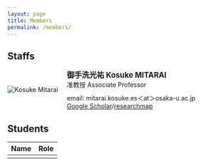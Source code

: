 ```yaml
---
layout: page
title: Members
permalink: /members/
---
```


<style>
.member-container {
  display: flex;
  align-items: center;
  margin-bottom: 20px; /* Adjust margin as needed */
}

.member-portrait img {
  max-width: 120px;
  margin-right: 20px; /* Add spacing between portrait and info */
}

.member-info {
  display: flex;
  flex-direction: column;
  flex-grow: 1;
  align-items: flex-start; /* Align items at the top */
}
.member-name {
  font-weight: bold;
  font-size: 1.2em;
  margin: 0; /* Reset margin to remove extra space */
}

.member-position {
  margin: 0 0 10px; /* Add some spacing below the position */
}

.member-link {
  margin: 0; /* Reset margin for the link */
}
</style>

## Staffs

<div class="member-container">
  <div class="member-portrait">
    <img src="{{ site.baseurl }}/assets/images/KosukeMitarai.jpg" alt="Kosuke Mitarai" class="member-portrait">
  </div>
  <div class="member-info">
    <div class="member-name">御手洗光祐 Kosuke MITARAI</div>
    <div class="member-position">准教授 Associate Professor</div>
    <div class="member-link">email: mitarai.kosuke.es＜at＞osaka-u.ac.jp</div>
    <div class="member-link"><a href="https://scholar.google.com/citations?user=TfsGcnMAAAAJ">Google Scholar</a>/<a href="https://researchmap.jp/kosuke-mitarai">researchmap</a></div>
  </div>
</div>

## Students

| Name            | Role           |
|-----------------|----------------|
| | |
